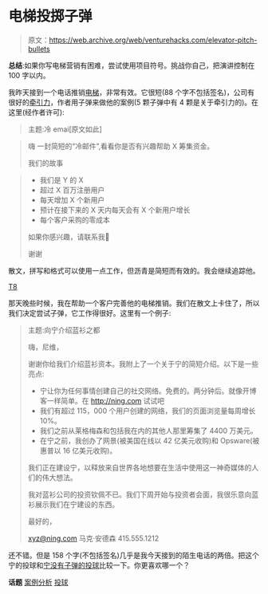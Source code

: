 # 电梯投掷子弹

> 原文：<https://web.archive.org/web/venturehacks.com/elevator-pitch-bullets>

**总结**:如果你写电梯营销有困难，尝试使用项目符号。挑战你自己，把演讲控制在 100 字以内。

我昨天接到一个电话推销[电梯](/web/20221006032535/https://venturehacks.com/articles/elevator-pitch)，非常有效。它很短(88 个字不包括签名)，公司有很好的[牵引力](/web/20221006032535/https://venturehacks.com/articles/plans-ndas-traction#traction)，作者用子弹来做他的案例(5 颗子弹中有 4 颗是关于牵引力的)。在这里(经作者许可):

> 主题:冷 emai[原文如此]

> 嗨
> 一封简短的“冷邮件”,看看你是否有兴趣帮助 X 筹集资金。
> 
> 我们的故事

> *   我们是 Y 的 X
> *   超过 X 百万注册用户
> *   每天增加 X 个新用户
> *   预计在接下来的 X 天内每天会有 X 个新用户增长
> *   每个客户采购的零成本
> 
> 如果你感兴趣，请联系我🙂
> 
> 谢谢

散文，拼写和格式可以使用一点工作，但沥青是简短而有效的。我会继续追踪他。

[T8](https://web.archive.org/web/20221006032535/http://splicd.com/B_X4tdPa1iU/217/236)

那天晚些时候，我在帮助一个客户完善他的电梯推销。我们在散文上卡住了，所以我们决定尝试子弹，它工作得很好。这里有一个例子:

> 主题:向宁介绍蓝衫之都
> 
> 嗨，尼维，
> 
> 谢谢你给我们介绍蓝衫资本。我附上了一个关于宁的简短介绍。以下是一些亮点:
> 
> *   宁让你为任何事情创建自己的社交网络。免费的。两分钟后。就像开博客一样简单。在 http://ning.com 试试吧
> *   我们有超过 115，000 个用户创建的网络，我们的页面浏览量每周增长 10%。
> *   我们之前从莱格梅森和包括我在内的其他人那里筹集了 4400 万美元。
> *   在宁之前，我创办了网景(被美国在线以 42 亿美元收购)和 Opsware(被惠普以 16 亿美元收购)。
> 
> 我们正在建设宁，以释放来自世界各地想要在生活中使用这一神奇媒体的人们的伟大想法。
> 
> 我对蓝衫公司的投资钦佩不已。我们下周开始与投资者会面，我很乐意向蓝衫展示我们在宁建设的东西。
> 
> 最好的，
> 
> xyz@ning.com 马克·安德森 415.555.1212

还不错。但是 158 个字(不包括签名)几乎是我今天接到的陌生电话的两倍。把这个宁的投球和[宁没有子弹的投球](/web/20221006032535/https://venturehacks.com/articles/elevator-pitch)比较一下。你更喜欢哪一个？

**话题** [案例分析](https://web.archive.org/web/20221006032535/https://venturehacks.com/topics/case-studies) [投球](https://web.archive.org/web/20221006032535/https://venturehacks.com/topics/pitching)